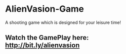 # AlienVasion-Game
A shooting game which is designed for your leisure time!

## Watch the GamePlay here: http://bit.ly/alienvasion
